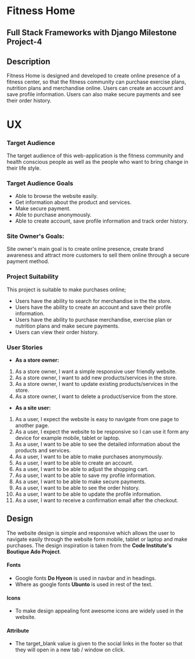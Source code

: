 # Fitness Home

## Full Stack Frameworks with Django Milestone Project-4

## Description

Fitness Home is designed and developed to create online presence of a fitness center, so that the fitness community
can purchase exercise plans, nutrition plans and merchandise online. Users can create an account and save profile information.
Users can also make secure payments and see their order history.

# UX

### Target Audience

 The target audience of this web-application is the fitness community and health conscious people as well as the people 
 who want to bring change in their life style. 
 
 ### Target Audience Goals

 - Able to browse the website easily.
 - Get information about the product and services.
 - Make secure payment.
 - Able to purchase anonymously.
 - Able to create account, save profile information and track order history.

 ### Site Owner's Goals:

 Site owner's main goal is to create online presence, create brand awareness and attract more customers to 
 sell them online through a secure payment method.

 ### Project Suitability

This project is suitable to make purchases online;
- Users have the ability to search for merchandise in the the store.
- Users have the ability to create an account and save their profile information.
- Users have the ability to purchase merchandise, exercise plan or nutrition plans and make secure payments.
- Users can view their order history.

### User Stories

- **As a store owner:**
1. As a store owner, I want a simple responsive user friendly website.
2. As a store owner, I want to add new products/services in the store.
3. As a store owner, I want to update existing products/services in the store.
4. As a store owner, I want to delete a product/service from the store.  

- **As a site user:**
1. As a user, I expect the website is easy to navigate from one page to another page.
2. As a user, I expect the website to be responsive so I can use it form any device for example mobile, tablet or laptop.
3. As a user, I want to be able to see the detailed information about the products and services.
4. As a user, I want to be able to make purchases anonymously.
5. As a user, I want to be able to create an account.
6. As a user, I want to be able to adjust the shopping cart.
7. As a user, I want to be able to save my profile information.
8. As a user, I want to be able to make secure payments.
9. As a user, I want to be able to see the order history.
10. As a user, I want to be able to update the profile information.
11. As a user, I want to receive a confirmation email after the checkout.


## Design

 The website design is simple and responsive which allows the user to navigate easily through the website form mobile, tablet 
 or laptop and make purchases. The design inspiration is taken from the **Code Institute's Boutique Ado Project**.

#### Fonts

-  Google fonts **Do Hyeon** is used in navbar and in headings. 
-  Where as google fonts **Ubunto** is used in rest of the text.

#### Icons

- To make design appealing font awesome icons are widely used in the website.

#### Attribute

- The target_blank value is given to the social links in the footer so that they will open in a new tab / window on click.